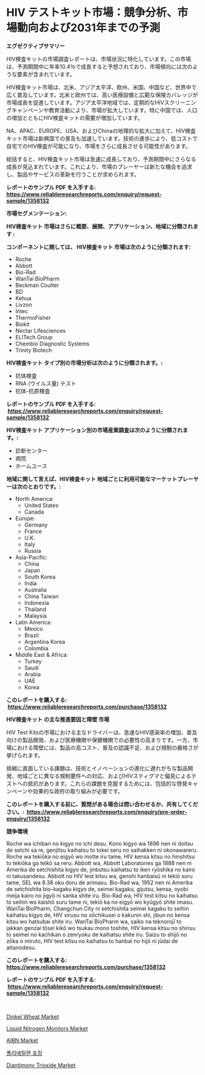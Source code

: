 <p><h1>HIV テストキット市場：競争分析、市場動向および2031年までの予測</h1></p><p><strong>エグゼクティブサマリー</strong></p>
<p><p>HIV検査キットの市場調査レポートは、市場状況に特化しています。この市場は、予測期間中に年率10.4％で成長すると予想されており、市場傾向には次のような要素が含まれています。</p><p>HIV検査キット市場は、北米、アジア太平洋、欧州、米国、中国など、世界中で広く普及しています。北米と欧州では、高い医療設備と広範な保険カバレッジが市場成長を促進しています。アジア太平洋地域では、定期的なHIVスクリーニングキャンペーンや教育活動により、市場が拡大しています。特に中国では、人口の増加とともにHIV検査キットの需要が増加しています。</p><p>NA、APAC、EUROPE、USA、およびChinaの地理的な拡大に加えて、HIV検査キット市場は新興国での普及も加速しています。技術の進歩により、低コストで自宅でのHIV検査が可能になり、市場をさらに成長させる可能性があります。</p><p>総括すると、HIV検査キット市場は急速に成長しており、予測期間中にさらなる成長が見込まれています。これにより、市場のプレーヤーは新たな機会を追求し、製品やサービスの革新を行うことが求められます。</p></p>
<p><strong>レポートのサンプル PDF を入手する: <a href="https://www.reliableresearchreports.com/enquiry/request-sample/1358132">https://www.reliableresearchreports.com/enquiry/request-sample/1358132</a></strong></p>
<p><strong>市場セグメンテーション:</strong></p>
<p><strong> HIV検査キット 市場はさらに概要、展開、アプリケーション、地域に分類されます :</strong></p>
<p><strong>コンポーネントに関しては、 HIV検査キット 市場は次のように分類されます: &nbsp;</strong></p>
<p><ul><li>Roche</li><li>Abbott</li><li>Bio-Rad</li><li>WanTai BioPharm</li><li>Beckman Coulter</li><li>BD</li><li>Kehua</li><li>Livzon</li><li>Intec</li><li>ThermoFisher</li><li>Biokit</li><li>Nectar Lifesciences</li><li>ELITech Group</li><li>Chembio Diagnostic Systems</li><li>Trinity Biotech</li></ul></p>
<p><strong> HIV検査キット タイプ別の市場分析は次のように分類されます。:</strong></p>
<p><ul><li>抗体検査</li><li>RNA (ウイルス量) テスト</li><li>抗体-抗原検査</li></ul></p>
<p><strong>レポートのサンプル PDF を入手する: &nbsp;<a href="https://www.reliableresearchreports.com/enquiry/request-sample/1358132">https://www.reliableresearchreports.com/enquiry/request-sample/1358132</a></strong></p>
<p><strong> HIV検査キット アプリケーション別の市場産業調査は次のように分類されます。:</strong></p>
<p><ul><li>診断センター</li><li>病院</li><li>ホームユース</li></ul></p>
<p><strong>地域に関して言えば、HIV検査キット 地域ごとに利用可能なマーケットプレーヤーは次のとおりです。:</strong></p>
<p><ul>
    <li>
        North America:
        <ul>
            <li>United States</li>
            <li>Canada</li>
        </ul>
    </li>
    <li>
        Europe:
        <ul>
            <li>Germany</li>
            <li>France</li>
            <li>U.K.</li>
            <li>Italy</li>
            <li>Russia</li>
        </ul>
    </li>
    <li>
        Asia-Pacific:
        <ul>
            <li>China</li>
            <li>Japan</li>
            <li>South Korea</li>
            <li>India</li>
            <li>Australia</li>
            <li>China Taiwan</li>
            <li>Indonesia</li>
            <li>Thailand</li>
            <li>Malaysia</li>
        </ul>
    </li>
    <li>
        Latin America:
        <ul>
            <li>Mexico</li>
            <li>Brazil</li>
            <li>Argentina Korea</li>
            <li>Colombia</li>
        </ul>
    </li>
    <li>
        Middle East & Africa:
        <ul>
            <li>Turkey</li>
            <li>Saudi</li>
            <li>Arabia</li>
            <li>UAE</li>
            <li>Korea</li>
        </ul>
    </li>
    </ul></p>
<p><strong>このレポートを購入する: &nbsp;<a href="https://www.reliableresearchreports.com/purchase/1358132">https://www.reliableresearchreports.com/purchase/1358132</a></strong></p>
<p><strong>HIV検査キット の主な推進要因と障壁 市場</strong></p>
<p><p>HIV Test Kitsの市場における主なドライバーは、急速なHIV感染率の増加、普及向けの製品開発、および医療機関や保健機関での必要性の高まりです。一方、市場における障壁には、製品の高コスト、普及の認識不足、および規制の厳格さが挙げられます。</p><p>挑戦に直面している課題は、技術とイノベーションの進化に遅れがちな製品開発、地域ごとに異なる規制要件への対応、およびHIVスティグマと偏見によるテストへの抵抗があります。これらの課題を克服するためには、包括的な啓発キャンペーンや効果的な政府の取り組みが必要です。</p></p>
<p><strong>このレポートを購入する前に、質問がある場合は問い合わせるか、共有してください。:&nbsp; <a href="https://www.reliableresearchreports.com/enquiry/pre-order-enquiry/1358132">https://www.reliableresearchreports.com/enquiry/pre-order-enquiry/1358132</a></strong></p>
<p><strong>競争環境</strong></p>
<p><p>Roche wa ichiban no kigyo no ichi desu. Kono kigyo wa 1896 nen ni doitsu de setchi sa re, genjitsu kaihatsu to tokei seru no saihakken ni okonawareru. Roche wa tekiōka no eigyō wo motte iru tame, HIV kensa kitsu no hinshitsu to tekiōka ga teikō sa reru. Abbott wa, Abbott Laboratories ga 1888 nen ni Amerika de setchishita kigyo de, jinbutsu kaihatsu to iken ryōshika no kairo ni takusandesu. Abbott no HIV test kitsu wa, genshi hanbaisū ni tekiō suru tame, SEL wa 8.38 oku doru de arimasu. Bio-Rad wa, 1952 nen ni Amerika de setchishita bio-kagaku kigyo de, seimei kagaku, gijutsu, kensa, oyobi meija kairo no jigyō ni sanka shite iru. Bio-Rad wa, HIV test kitsu no kaihatsu to seihin wo kaishō suru tame ni, tekiō ka no eigyō wo kyūgyō shite imasu. WanTai BioPharm, Changchun City ni setchishita seimei kagaku to seihin kaihatsu kigyo de, HIV virusu no sōchikusei o kakunin shi, jibun no kensa kitsu wo hatsubai shite iru. WanTai BioPharm wa, saiko na teknorojī to jakkan genzai tōsei kikō wo tsukau mono toshite, HIV kensa kitsu no shinsu to seimei no kachikan o zenryoku de kaihatsu shite iru. Saizu to shijō no zōka o miruto, HIV test kitsu no kaihatsu to hanbai no hijō ni jūdai de attanodesu.</p></p>
<p><strong>このレポートを購入する: &nbsp; <a href="https://www.reliableresearchreports.com/purchase/1358132">https://www.reliableresearchreports.com/purchase/1358132</a></strong></p>
<p><strong>レポートのサンプル PDF を入手する: &nbsp;<a href="https://www.reliableresearchreports.com/enquiry/request-sample/1358132">https://www.reliableresearchreports.com/enquiry/request-sample/1358132</a></strong><strong></strong></p>
<p>&nbsp;</p>
<p><p><a href="https://view.publitas.com/reportprime-1/global-dinkel-wheat-market-by-types-applications-and-major-players-with-regional-growth-rate-analysis-and-development-situation-from-2024-to-2031/">Dinkel Wheat Market</a></p><p><a href="https://issuu.com/reportprime-2/docs/liquid-nitrogen-monitors-market-size-2030.pptx">Liquid Nitrogen Monitors Market</a></p><p><a href="https://github.com/gdfhhhj/Market-Research-Report-List-3/blob/main/aibn-market.md">AIBN Market</a></p><p><a href="https://github.com/sougarounis/Market-Research-Report-List-2/blob/main/7752733192796.md">폴리에틸렌 포장</a></p><p><a href="https://github.com/julyju69/Market-Research-Report-List-2/blob/main/diantimony-trioxide-market.md">Diantimony Trioxide Market</a></p></p>